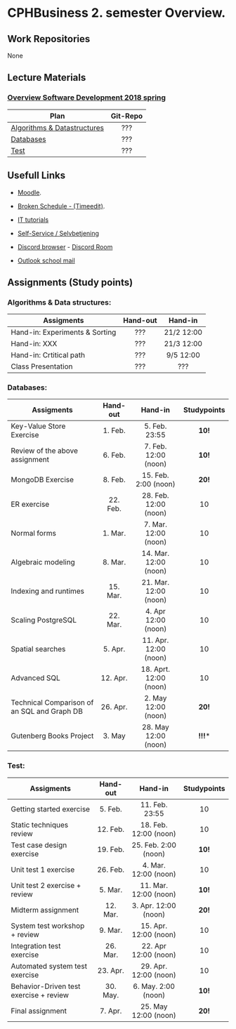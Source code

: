 # CPHBusiness 2. semester Overview.

## Work Repositories
None


## Lecture Materials
### [Overview Software Development 2018 spring](https://datsoftlyngby.github.io/soft2018spring/)
| Plan    | Git-Repo  | 
| ------------- |:---------:|
| [Algorithms & Datastructures](https://datsoftlyngby.github.io/soft2018spring/DSALG_plan.md)        | ???  |
| [Databases](https://datsoftlyngby.github.io/soft2018spring/DB_plan.html)                      | ???  |  
| [Test](https://datsoftlyngby.github.io/soft2018spring/TEST_plan.html)                     | ???  |  


## Usefull Links
- [Moodle](https://cphbusiness.mrooms.net/).

- [Broken Schedule - (Timeedit)](https://dk.timeedit.net/web/cphbusiness/db1/student/riqv6Q5cf2XZ4qQy7b75ZQ7061ZmZ3ZrQ5qYQYQQ7Yo7o.html).

- [IT tutorials](https://www.cphbusiness.dk/guides)

- [Self-Service / Selvbetjening](https://selvbetjening.cphbusiness.dk/loggedin/default.aspx)

- [Discord browser](https://discordapp.com/) - [Discord Room](https://discord.gg/PPdSD6)

- [Outlook school mail](https://outlook.office.com)

## Assignments (Study points)

### Algorithms & Data structures:
| Assigments    | Hand-out  | Hand-in       |    
| ------------- |:---------:|:-------------:|
| Hand-in: Experiments & Sorting        | ???  |  21/2 12:00 | 
| Hand-in: XXX                          | ???  | 21/3 12:00 | 
| Hand-in: Crtitical path               | ???  | 9/5 12:00 | 
| Class Presentation                    | ???  |  ???  |

### Databases:
| Assigments    | Hand-out  | Hand-in       |  Studypoints |
| ------------- |:---------:|:-------------:|:--------------:|
| Key-Value Store Exercise                      | 1. Feb.  |  5. Feb. 23:55 | **10!**
| Review of the above assignment                | 6. Feb.  | 7. Feb. 12:00 (noon) | **10!**
| MongoDB Exercise                              | 8. Feb.  | 15. Feb. 2:00 (noon) | **20!**
| ER exercise                                   | 22. Feb.  |  28. Feb. 12:00 (noon)  | 10 |
| Normal forms                                  | 1. Mar.  |  7. Mar. 12:00 (noon)  | 10 |
| Algebraic modeling                            | 8. Mar.  |  14. Mar. 12:00 (noon)	  | 10 |
| Indexing and runtimes                         | 15. Mar.  |  	21. Mar. 12:00 (noon)  | 10 |
| Scaling PostgreSQL                            | 22. Mar.  |  4. Apr 12:00 (noon)  | 10 |
| Spatial searches                              | 5. Apr.  |  11. Apr. 12:00 (noon)  | 10 |
| Advanced SQL                                  | 12. Apr.  |  18. Aprt. 12:00 (noon)  | 10 |
| Technical Comparison of an SQL and Graph DB   | 26. Apr.  |  2. May 12:00 (noon)  | **20!** |
| Gutenberg Books Project                       | 3. May |  28. May 12:00 (noon)  | **!!!*** |

### Test:
| Assigments    | Hand-out  | Hand-in       |  Studypoints |
| ------------- |:---------:|:-------------:|:--------------:|
| Getting started exercise                  | 5. Feb.  |  11. Feb. 23:55 | 10
| Static techniques review                  | 12. Feb.  | 18. Feb. 12:00 (noon) | 10
| Test case design exercise                 | 19. Feb.  | 25. Feb. 2:00 (noon) | **10!**
| Unit test 1 exercise                      | 26. Feb.  |  4. Mar. 12:00 (noon)  | 10 |
| Unit test 2 exercise + review             | 5. Mar.  |  11. Mar. 12:00 (noon)  | **10!** |
| Midterm assignment                        | 12. Mar.  |  3. Apr. 12:00 (noon)	  | **20!** |
| System test workshop + review             | 9. Mar.  |  	15. Apr. 12:00 (noon)  | 10 |
| Integration test exercise                 | 26. Mar.  |  22. Apr 12:00 (noon)  | 10 |
| Automated system test exercise            | 23. Apr.  |  29. Apr. 12:00 (noon)  | 10 |
| Behavior-Driven test exercise + review    | 30. May.  |  6. May. 2:00 (noon)  | **10!** |
| Final assignment                          | 7. Apr.  |  25. May 12:00 (noon)  | **20!** |


